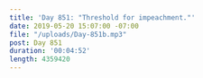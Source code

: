 ```yaml
---
title: 'Day 851: "Threshold for impeachment."'
date: 2019-05-20 15:07:00 -07:00
file: "/uploads/Day-851b.mp3"
post: Day 851
duration: '00:04:52'
length: 4359420
---
```


